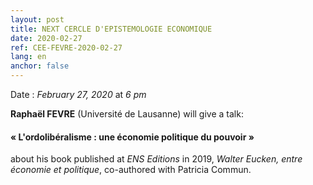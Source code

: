 ```yaml
---
layout: post
title: NEXT CERCLE D'EPISTEMOLOGIE ECONOMIQUE
date: 2020-02-27
ref: CEE-FEVRE-2020-02-27
lang: en
anchor: false
---
```


<i class="fas fa-table"></i> Date : _February 27, 2020_ at _6 pm_


**Raphaël FEVRE** (Université de Lausanne) will give a talk:

#### « L'ordolibéralisme : une économie politique du pouvoir »

about his book published at _ENS Editions_ in 2019, *Walter Eucken, entre économie et politique*, co-authored with Patricia Commun.

